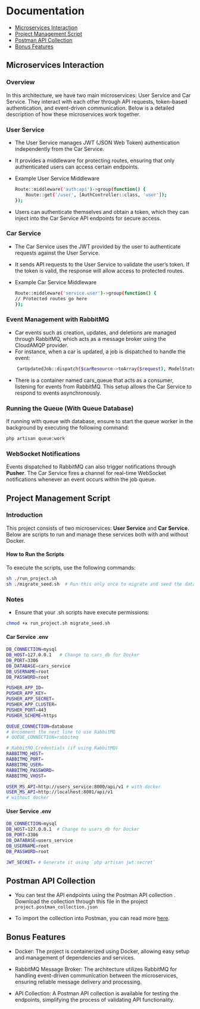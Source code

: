 # Documentation
-  [Microservices Interaction](#microservices-interaction)
-  [Project Management Script](#project-management-script)
-  [Postman API Collection ](#postman-api-collection)
-  [Bonus Features](#bonus-features)

## Microservices Interaction
### Overview
In this architecture, we have two main microservices: User Service and Car Service. They interact with each other through API requests, token-based authentication, and event-driven communication. Below is a detailed description of how these microservices work together.

### User Service
- The User Service manages JWT (JSON Web Token) authentication independently from the Car Service.
- It provides a middleware for protecting routes, ensuring that only authenticated users can access certain endpoints.

- Example User Service Middleware
	```bash
	Route::middleware('auth:api')->group(function() {
		Route::get('/user', [AuthController::class, 'user']);
	});
	```
- Users can authenticate themselves and obtain a token, which they can inject into the Car Service API endpoints for secure access.
### Car Service
- The Car Service uses the JWT provided by the user to authenticate requests against the User Service.
- It sends API requests to the User Service to validate the user’s token. If the token is valid, the response will allow access to protected routes.

- Example Car Service Middleware
	```bash
	Route::middleware('service.user')->group(function() {
    // Protected routes go here
	});
	```
### Event Management with RabbitMQ
- Car events such as creation, updates, and deletions are managed through RabbitMQ, which acts as a message broker using the CloudAMQP provider.
- For instance, when a car is updated, a job is dispatched to handle the event:
```bash
	CarUpdatedJob::dispatch($carResource->toArray($request), ModelStatusEnum::created()->value);
```
- There is a container named cars_queue that acts as a consumer, listening for events from RabbitMQ. This setup allows the Car Service to respond to events asynchronously.

### Running the Queue (With Queue Database)

If running with queue with database, ensure to start the queue worker in the background by executing the following command:
```bash
php artisan queue:work
```
### WebSocket Notifications
Events dispatched to RabbitMQ can also trigger notifications through **Pusher**. The Car Service fires a channel for real-time WebSocket notifications whenever an event occurs within the job queue.


## Project Management Script

### Introduction

This project consists of two microservices: **User Service** and **Car Service**. Below are scripts to run and manage these services both with and without Docker.

#### How to Run the Scripts

To execute the scripts, use the following commands:

```bash
sh ./run_project.sh
sh ./migrate_seed.sh  # Run this only once to migrate and seed the database at the first time only
```
### Notes
- Ensure that your .sh scripts have execute permissions:

```bash
chmod +x run_project.sh migrate_seed.sh
```

#### Car Service **.env**
```bash
DB_CONNECTION=mysql
DB_HOST=127.0.0.1   # Change to cars_db for Docker
DB_PORT=3306
DB_DATABASE=cars_service
DB_USERNAME=root
DB_PASSWORD=root

PUSHER_APP_ID=
PUSHER_APP_KEY=
PUSHER_APP_SECRET=
PUSHER_APP_CLUSTER=
PUSHER_PORT=443
PUSHER_SCHEME=https

QUEUE_CONNECTION=database
# Uncomment the next line to use RabbitMQ
# QUEUE_CONNECTION=rabbitmq

# RabbitMQ Credentials (if using RabbitMQ)
RABBITMQ_HOST=
RABBITMQ_PORT=
RABBITMQ_USER=
RABBITMQ_PASSWORD=
RABBITMQ_VHOST=

USER_MS_API=http://users_service:8000/api/v1 # with docker
USER_MS_API=http://localhost:8001/api/v1
# without docker
```
####  User Service .env
```bash
DB_CONNECTION=mysql
DB_HOST=127.0.0.1  # Change to users_db for Docker
DB_PORT=3306
DB_DATABASE=users_service
DB_USERNAME=root
DB_PASSWORD=root

JWT_SECRET= # Generate it using `php artisan jwt:secret`
```
## Postman API Collection
- You can test the API endpoints using the Postman API collection  . Download the collection through this file in the project `project.postman_collection.json` 

- To import the collection into Postman, you can read more [here](https://learning.postman.com/docs/getting-started/importing-and-exporting/importing-and-exporting-overview/).

## Bonus Features
- Docker: The project is containerized using Docker, allowing easy setup and management of dependencies and services.

- RabbitMQ Message Broker: The architecture utilizes RabbitMQ for handling event-driven communication between the microservices, ensuring reliable message delivery and processing.

- API Collection: A Postman API collection is available for testing the endpoints, simplifying the process of validating API functionality.